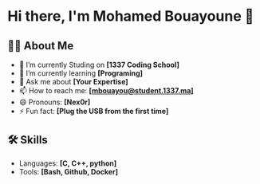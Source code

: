# Hi there, I'm Mohamed Bouayoune 👋

## 👨‍💻 About Me

- 🔭 I’m currently Studing on **[1337 Coding School]**
- 🌱 I’m currently learning **[Programing]**
- 💬 Ask me about **[Your Expertise]**
- 📫 How to reach me: **[mbouayou@student.1337.ma]**
- 😄 Pronouns: **[Nex0r]**
- ⚡ Fun fact: **[Plug the USB from the first time]**

## 🛠 Skills

- Languages: **[C, C++, python]**
- Tools: **[Bash, Github, Docker]**
